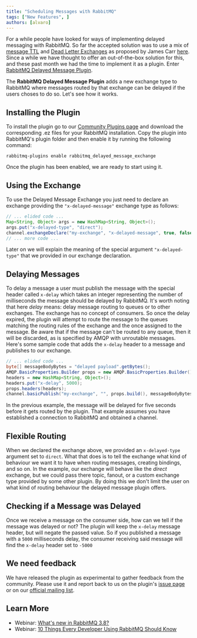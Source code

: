 ```yaml
---
title: "Scheduling Messages with RabbitMQ"
tags: ["New Features", ]
authors: [alvaro]
---
```


For a while people have looked for ways of implementing delayed
messaging with RabbitMQ. So far the accepted solution was to use a mix
of [message TTL](/docs/ttl#per-message-ttl) and
[Dead Letter Exchanges](/docs/dlx) as proposed
by James Carr
[here](http://blog.james-carr.org/2012/03/30/rabbitmq-sending-a-message-to-be-consumed-later/). Since
a while we have thought to offer an out-of-the-box solution for this,
and these past month we had the time to implement it as a
plugin. Enter
[RabbitMQ Delayed Message Plugin](https://github.com/rabbitmq/rabbitmq-delayed-message-exchange/).
<!-- truncate -->

The **RabbitMQ Delayed Message Plugin** adds a new exchange type to
RabbitMQ where messages routed by that exchange can be delayed if the
users choses to do so. Let's see how it works.

## Installing the Plugin

To install the plugin go to our
[Community Plugins page](/docs/community-plugins)
and download the corresponding .ez files for your RabbitMQ
installation. Copy the plugin into RabbitMQ's plugin folder and then
enable it by running the following command:

```shell
rabbitmq-plugins enable rabbitmq_delayed_message_exchange
```

Once the plugin has been enabled, we are ready to start using it.

## Using the Exchange

To use the Delayed Message Exchange you just need to declare an
exchange providing the `"x-delayed-message"` exchange type as follows:

```java
// ... elided code ...
Map<String, Object> args = new HashMap<String, Object>();
args.put("x-delayed-type", "direct");
channel.exchangeDeclare("my-exchange", "x-delayed-message", true, false, args);
// ... more code ...
```

Later on we will explain the meaning of the special argument
`"x-delayed-type"` that we provided in our exchange declaration.

## Delaying Messages

To delay a message a user must publish the message with the special
header called `x-delay` which takes an integer representing the number
of milliseconds the message should be delayed by RabbitMQ. It's worth
noting that here *delay* means: delay message routing to queues or to
other exchanges.
The exchange has no concept of consumers. So once the delay expired,
the plugin will attempt to route the message to the queues matching
the routing rules of the exchange and the once assigned to the
message. Be aware that if the message can't be routed to any queue,
then it will be discarded, as is specified by AMQP with unroutable
messages.
Here's some sample code that adds the `x-delay` header to a message
and publishes to our exchange.

```java
// ... elided code ...
byte[] messageBodyBytes = "delayed payload".getBytes();
AMQP.BasicProperties.Builder props = new AMQP.BasicProperties.Builder();
headers = new HashMap<String, Object>();
headers.put("x-delay", 5000);
props.headers(headers);
channel.basicPublish("my-exchange", "", props.build(), messageBodyBytes);
```

In the previous example, the message will be delayed for five seconds
before it gets routed by the plugin. That example assumes you have
established a connection to RabbitMQ and obtained a channel.

## Flexible Routing

When we declared the exchange above, we provided an `x-delayed-type`
argument set to `direct`. What that does is to tell the exchange what
kind of behaviour we want it to have when routing messages, creating
bindings, and so on. In the example, our exchange will behave like the
*direct* exchange, but we could pass there topic, fanout, or a custom
exchange type provided by some other plugin. By doing this we don't
limit the user on what kind of routing behaviour the delayed message
plugin offers.

## Checking if a Message was Delayed

Once we receive a message on the consumer side, how can we tell if the
message was delayed or not? The plugin will keep the `x-delay` message
header, but will negate the passed value. So if you published a
message with a `5000` milliseconds delay, the consumer receiving said
message will find the `x-delay` header set to `-5000`

## We need feedback

We have released the plugin as experimental to gather feedback from
the community. Please use it and report back to us on the plugin's
[issue page](https://github.com/rabbitmq/rabbitmq-delayed-message-exchange/issues)
or on our
[official mailing list](https://groups.google.com/forum/#!forum/rabbitmq-users).

## Learn More

* Webinar: [What's new in RabbitMQ 3.8?](https://content.pivotal.io/webinars/may-23-what-s-new-in-rabbitmq-3-8-webinar?utm_campaign=rabbitmq-blog-3.8-webinar-q319&utm_source=rabbitmq&utm_medium=website)
* Webinar: [10 Things Every Developer Using RabbitMQ Should Know](https://content.pivotal.io/webinars/dec-12-10-things-every-developer-using-rabbitmq-should-know-webinar?utm_campaign=rabbitmq-blog-10-things-q319&utm_source=rabbitmq&utm_medium=website)
